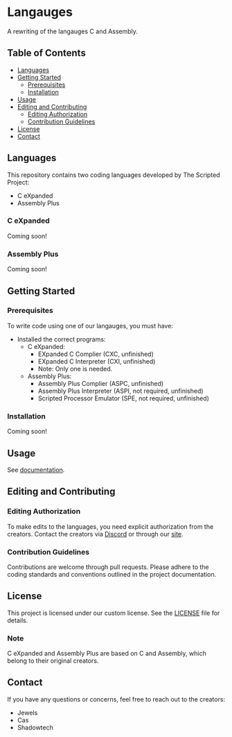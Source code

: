# Langauges

A rewriting of the langauges C and Assembly.

## Table of Contents
- [Languages](#languages)
- [Getting Started](#getting-started)
  - [Prerequisites](#prerequisites)
  - [Installation](#installation)
- [Usage](#usage)
- [Editing and Contributing](#editing-and-contributing)
  - [Editing Authorization](#editing-authorization)
  - [Contribution Guidelines](#contribution-guidelines)
- [License](#license)
- [Contact](#contact)

## Languages

This repository contains two coding languages developed by The Scripted Project:
- C eXpanded
- Assembly Plus

### C eXpanded

Coming soon!

### Assembly Plus

Coming soon!

## Getting Started

### Prerequisites

To write code using one of our langauges, you must have:
- Installed the correct programs:
   - C eXpanded:
      - EXpanded C Complier (CXC, unfinished)
      - EXpanded C Interpreter (CXI, unfinished)
      - Note: Only one is needed.
   - Assembly Plus:
      - Assembly Plus Complier (ASPC, unfinished)
      - Assembly Plus Interpreter (ASPI, not required, unfinished)
      - Scripted Processor Emulator (SPE, not required, unfinished)

### Installation

Coming soon!

## Usage

See [documentation]().

## Editing and Contributing

### Editing Authorization

To make edits to the languages, you need explicit authorization from the creators. Contact the creators via [Discord](https://discord.gg/pkwrjeTgex) or through our [site]().

### Contribution Guidelines

Contributions are welcome through pull requests. Please adhere to the coding standards and conventions outlined in the project documentation.

## License

This project is licensed under our custom license. See the [LICENSE](LICENSE) file for details.

### Note

C eXpanded and Assembly Plus are based on C and Assembly, which belong to their original creators.

## Contact

If you have any questions or concerns, feel free to reach out to the creators:

- Jewels
- Cas
- Shadowtech
